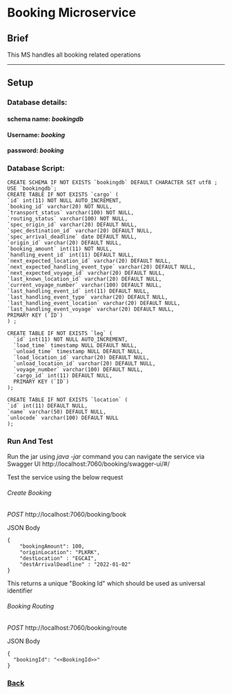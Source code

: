 # Booking Microservice

## Brief

This MS handles all booking related operations

---

## Setup

### Database details:

#### schema name: *bookingdb*

#### Username: *booking*

#### password: *booking*

### Database Script:

    CREATE SCHEMA IF NOT EXISTS `bookingdb` DEFAULT CHARACTER SET utf8 ;
    USE `bookingdb`;
    CREATE TABLE IF NOT EXISTS `cargo` (
    `id` int(11) NOT NULL AUTO_INCREMENT,
    `booking_id` varchar(20) NOT NULL,
    `transport_status` varchar(100) NOT NULL,
    `routing_status` varchar(100) NOT NULL,
    `spec_origin_id` varchar(20) DEFAULT NULL,
    `spec_destination_id` varchar(20) DEFAULT NULL,
    `spec_arrival_deadline` date DEFAULT NULL,
    `origin_id` varchar(20) DEFAULT NULL,
    `booking_amount` int(11) NOT NULL,
    `handling_event_id` int(11) DEFAULT NULL,
    `next_expected_location_id` varchar(20) DEFAULT NULL,
    `next_expected_handling_event_type` varchar(20) DEFAULT NULL,
    `next_expected_voyage_id` varchar(20) DEFAULT NULL,
    `last_known_location_id` varchar(20) DEFAULT NULL,
    `current_voyage_number` varchar(100) DEFAULT NULL,
    `last_handling_event_id` int(11) DEFAULT NULL,
    `last_handling_event_type` varchar(20) DEFAULT NULL,
    `last_handling_event_location` varchar(20) DEFAULT NULL,
    `last_handling_event_voyage` varchar(20) DEFAULT NULL,
    PRIMARY KEY (`ID`)
    ) ;

    CREATE TABLE IF NOT EXISTS `leg` (
	  `id` int(11) NOT NULL AUTO_INCREMENT,
	  `load_time` timestamp NULL DEFAULT NULL,
	  `unload_time` timestamp NULL DEFAULT NULL,
	  `load_location_id` varchar(20) DEFAULT NULL,
	  `unload_location_id` varchar(20) DEFAULT NULL,
	  `voyage_number` varchar(100) DEFAULT NULL,
	  `cargo_id` int(11) DEFAULT NULL,
	  PRIMARY KEY (`ID`)
	);
    
    CREATE TABLE IF NOT EXISTS `location` (
  	`id` int(11) DEFAULT NULL,
  	`name` varchar(50) DEFAULT NULL,
  	`unlocode` varchar(100) DEFAULT NULL
	);

### Run And Test
Run the jar using *java -jar* command
you can navigate the service via Swagger UI http://localhost:7060/booking/swagger-ui/#/

Test the service using the below request

###### Create Booking
*POST* http://localhost:7060/booking/book

JSON Body

    {
        "bookingAmount": 100,
        "originLocation": "PLKRK",
        "destLocation" : "EGCAI",
        "destArrivalDeadline" : "2022-01-02"
    }

This returns a unique "Booking Id" which should be used as universal identifier

###### Booking Routing
*POST* http://localhost:7060/booking/route

JSON Body

    {
      "bookingId": "<<BookingId>>"
    }

### [Back](../README.md)